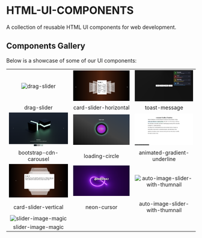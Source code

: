 # HTML-UI-COMPONENTS

A collection of reusable HTML UI components for web development.

## Components Gallery

Below is a showcase of some of our UI components:

|                                                                     |                                                                     |                                                                                       |
| :-----------------------------------------------------------------: | :-----------------------------------------------------------------: | :-----------------------------------------------------------------------------------: |
|            ![drag-slider](assets/images/drag-slider.png)            | ![card-slider-horizontal](assets/images/card-slider-horizontal.png) |                   ![toast-message](assets/images/toast-message.png)                   |
|                             drag-slider                             |                       card-slider-horizontal                        |                                     toast-message                                     |
| ![bootstrap-cdn-carousel](assets/images/bootstrap-cdn-carousel.png) |         ![loading-circle](assets/images/loading-circle.png)         |                ![Tabs](assets/images/animated-gradient-underline.png)                 |
|                       bootstrap-cdn-carousel                        |                           loading-circle                            |                              animated-gradient-underline                              |
|   ![card-slider-vertical](assets/images/card-slider-vertical.png)   |            ![neon-cursor](assets/images/neon-cursor.png)            | ![auto-image-slider-with-thumnail](assets/images/auto-image-slider-with-thumnail.png) |
|                        card-slider-vertical                         |                             neon-cursor                             |                            auto-image-slider-with-thumnail                            |
|     ![slider-image-magic](assets/images/slider-image-magic.png)     |                                                                     |                                                                                       |
|                         slider-image-magic                          |                                                                     |                                                                                       |

